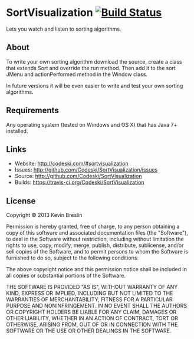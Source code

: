 # SortVisualization [![Build Status](https://travis-ci.org/Codeski/SortVisualization.svg?branch=master)](https://travis-ci.org/Codeski/SortVisualization)

Lets you watch and listen to sorting algorithms.

## About

To write your own sorting algorithm download the source, create a class that extends Sort and override the run method. Then add it to the sort JMenu and actionPerformed method in the Window class.

In future versions it will be even easier to write and test your own sorting algorithms.

## Requirements

Any operating system (tested on Windows and OS X) that has Java 7+ installed.

## Links

* Website: <http://codeski.com/#sortvisualization>
* Issues: <http://github.com/Codeski/SortVisualization/issues>
* Source: <http://github.com/Codeski/SortVisualization>
* Builds: <https://travis-ci.org/Codeski/SortVisualization>

## License

Copyright © 2013 Kevin Breslin

Permission is hereby granted, free of charge, to any person obtaining a copy of this software and associated documentation files (the "Software"), to deal in the Software without restriction, including without limitation the rights to use, copy, modify, merge, publish, distribute, sublicense, and/or sell copies of the Software, and to permit persons to whom the Software is furnished to do so, subject to the following conditions:

The above copyright notice and this permission notice shall be included in all copies or substantial portions of the Software.

THE SOFTWARE IS PROVIDED "AS IS", WITHOUT WARRANTY OF ANY KIND, EXPRESS OR IMPLIED, INCLUDING BUT NOT LIMITED TO THE WARRANTIES OF MERCHANTABILITY, FITNESS FOR A PARTICULAR PURPOSE AND NONINFRINGEMENT. IN NO EVENT SHALL THE AUTHORS OR COPYRIGHT HOLDERS BE LIABLE FOR ANY CLAIM, DAMAGES OR OTHER LIABILITY, WHETHER IN AN ACTION OF CONTRACT, TORT OR OTHERWISE, ARISING FROM, OUT OF OR IN CONNECTION WITH THE SOFTWARE OR THE USE OR OTHER DEALINGS IN THE SOFTWARE.
